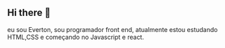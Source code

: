 ## Hi there 👋

eu sou Everton, sou programador front end, atualmente estou estudando HTML,CSS e começando no Javascript e react.
